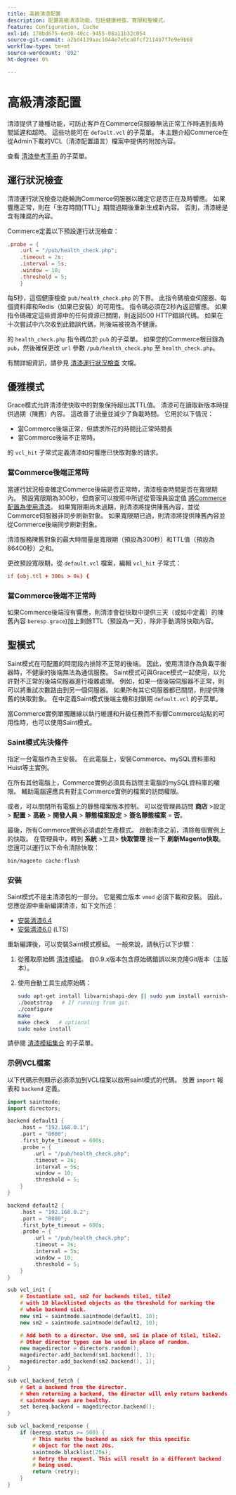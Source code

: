 ```yaml
---
title: 高級清漆配置
description: 配置高級清漆功能，包括健康檢查、寬限和聖模式。
feature: Configuration, Cache
exl-id: 178bd675-6ed0-40cc-9455-08a11b32c054
source-git-commit: a2bd4139aac1044e7e5ca8fcf2114b7f7e9e9b68
workflow-type: tm+mt
source-wordcount: '892'
ht-degree: 0%

---
```


# 高級清漆配置

清漆提供了幾種功能，可防止客戶在Commerce伺服器無法正常工作時遇到長時間延遲和超時。 這些功能可在 `default.vcl` 的子菜單。 本主題介紹Commerce在從Admin下載的VCL（清漆配置語言）檔案中提供的附加內容。

查看 [清漆參考手冊](https://varnish-cache.org/docs/6.3/reference/index.html) 的子菜單。

## 運行狀況檢查

清漆運行狀況檢查功能輪詢Commerce伺服器以確定它是否正在及時響應。 如果響應正常，則在「生存時間(TTL)」期間過期後重新生成新內容。 否則，清漆總是含有陳腐的內容。

Commerce定義以下預設運行狀況檢查：

```conf
.probe = {
    .url = "/pub/health_check.php";
    .timeout = 2s;
    .interval = 5s;
    .window = 10;
    .threshold = 5;
    }
```

每5秒，這個健康檢查 `pub/health_check.php` 的下界。 此指令碼檢查伺服器、每個資料庫和Redis（如果已安裝）的可用性。 指令碼必須在2秒內返迴響應。 如果指令碼確定這些資源中的任何資源已關閉，則返回500 HTTP錯誤代碼。 如果在十次嘗試中六次收到此錯誤代碼，則後端被視為不健康。

的 `health_check.php` 指令碼位於 `pub` 的子菜單。 如果您的Commerce根目錄為 `pub`，然後確保更改 `url` 參數 `/pub/health_check.php` 至 `health_check.php`。

有關詳細資訊，請參見 [清漆運行狀況檢查](https://varnish-cache.org/docs/6.3/users-guide/vcl-backends.html?highlight=health%20check#health-checks) 文檔。

## 優雅模式

Grace模式允許清漆使快取中的對象保持超出其TTL值。 清漆可在讀取新版本時提供過期（陳舊）內容。 這改善了流量並減少了負載時間。 它用於以下情況：

- 當Commerce後端正常，但請求所花的時間比正常時間長
- 當Commerce後端不正常時。

的 `vcl_hit` 子常式定義清漆如何響應已快取對象的請求。

### 當Commerce後端正常時

當運行狀況檢查確定Commerce後端是否正常時，清漆檢查時間是否在寬限期內。 預設寬限期為300秒，但商家可以按照中所述從管理員設定值 [將Commerce配置為使用清漆](configure-varnish-commerce.md)。 如果寬限期尚未過期，則清漆將提供陳舊內容，並從Commerce伺服器非同步刷新對象。 如果寬限期已過，則清漆將提供陳舊內容並從Commerce後端同步刷新對象。

清漆服務陳舊對象的最大時間量是寬限期（預設為300秒）和TTL值（預設為86400秒）之和。

更改預設寬限期，從 `default.vcl` 檔案，編輯 `vcl_hit` 子常式：

```conf
if (obj.ttl + 300s > 0s) {
```

### 當Commerce後端不正常時

如果Commerce後端沒有響應，則清漆會從快取中提供三天（或如中定義）的陳舊內容 `beresp.grace`)加上剩餘TTL（預設為一天），除非手動清除快取內容。

## 聖模式

Saint模式在可配置的時間段內排除不正常的後端。 因此，使用清漆作為負載平衡器時，不健康的後端無法為通信服務。 Saint模式可與Grace模式一起使用，以允許對不正常的後端伺服器進行複雜處理。 例如，如果一個後端伺服器不正常，則可以將重試次數路由到另一個伺服器。 如果所有其它伺服器都已關閉，則提供陳舊的快取對象。 在中定義Saint模式後端主機和封鎖期 `default.vcl` 的子菜單。

當Commerce實例單獨離線以執行維護和升級任務而不影響Commerce站點的可用性時，也可以使用Saint模式。

### Saint模式先決條件

指定一台電腦作為主安裝。 在此電腦上，安裝Commerce、mySQL資料庫和Huist等主實例。

在所有其他電腦上，Commerce實例必須具有訪問主電腦的mySQL資料庫的權限。 輔助電腦還應具有對主Commerce實例的檔案的訪問權限。

或者，可以關閉所有電腦上的靜態檔案版本控制。 可以從管理員訪問 **商店** >設定> **配置** > **高級** > **開發人員** > **靜態檔案設定** > **簽名靜態檔案** = **否**。

最後，所有Commerce實例必須處於生產模式。 啟動清漆之前，清除每個實例上的快取。 在管理員中，轉到 **系統** >工具> **快取管理** 按一下 **刷新Magento快取**。 您還可以運行以下命令清除快取：

```bash
bin/magento cache:flush
```

### 安裝

Saint模式不是主清漆包的一部分。 它是獨立版本 `vmod` 必須下載和安裝。 因此，您應從源中重新編譯清漆，如下文所述：

- [安裝清漆6.4](https://varnish-cache.org/docs/6.4/installation/install.html)
- [安裝清漆6.0](https://varnish-cache.org/docs/6.0/installation/install.html) (LTS)

重新編譯後，可以安裝Saint模式模組。 一般來說，請執行以下步驟：

1. 從獲取原始碼 [清漆模組](https://github.com/varnish/varnish-modules)。 自0.9.x版本包含原始碼錯誤以來克隆Git版本（主版本）。
1. 使用自動工具生成原始碼：

   ```bash
   sudo apt-get install libvarnishapi-dev || sudo yum install varnish-libs-devel
   ./bootstrap   # If running from git.
   ./configure
   make
   make check   # optional
   sudo make install
   ```

請參閱 [清漆模組集合](https://github.com/varnish/varnish-modules) 的子菜單。

### 示例VCL檔案

以下代碼示例顯示必須添加到VCL檔案以啟用saint模式的代碼。 放置 `import` 報表和 `backend` 定義。

```cpp
import saintmode;
import directors;

backend default1 {
    .host = "192.168.0.1";
    .port = "8080";
    .first_byte_timeout = 600s;
    .probe = {
        .url = "/pub/health_check.php";
        .timeout = 2s;
        .interval = 5s;
        .window = 10;
        .threshold = 5;
    }
}

backend default2 {
    .host = "192.168.0.2";
    .port = "8080";
    .first_byte_timeout = 600s;
    .probe = {
        .url = "/pub/health_check.php";
        .timeout = 2s;
        .interval = 5s;
        .window = 10;
        .threshold = 5;
    }
}

sub vcl_init {
    # Instantiate sm1, sm2 for backends tile1, tile2
    # with 10 blacklisted objects as the threshold for marking the
    # whole backend sick.
    new sm1 = saintmode.saintmode(default1, 10);
    new sm2 = saintmode.saintmode(default2, 10);

    # Add both to a director. Use sm0, sm1 in place of tile1, tile2.
    # Other director types can be used in place of random.
    new magedirector = directors.random();
    magedirector.add_backend(sm1.backend(), 1);
    magedirector.add_backend(sm2.backend(), 1);
}

sub vcl_backend_fetch {
    # Get a backend from the director.
    # When returning a backend, the director will only return backends
    # saintmode says are healthy.
    set bereq.backend = magedirector.backend();
}

sub vcl_backend_response {
    if (beresp.status >= 500) {
        # This marks the backend as sick for this specific
        # object for the next 20s.
        saintmode.blacklist(20s);
        # Retry the request. This will result in a different backend
        # being used.
        return (retry);
    }
}
```
